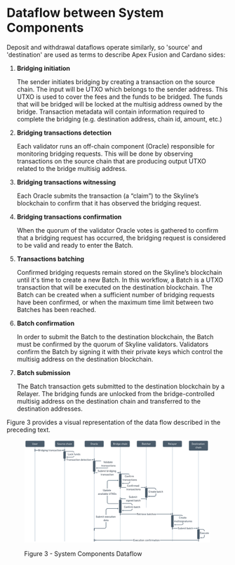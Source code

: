 # Dataflow between System Components

Deposit and withdrawal dataflows operate similarly, so 'source' and 'destination' are used as terms to describe Apex Fusion and Cardano sides:

1.  **Bridging initiation**

    The sender initiates bridging by creating a transaction on the source chain. The input will be UTXO which belongs to the sender address. This UTXO is used to cover the fees and the funds to be bridged. The funds that will be bridged will be locked at the multisig address owned by the bridge. Transaction metadata will contain information required to complete the bridging (e.g. destination address, chain id, amount, etc.)
2.  **Bridging transactions detection**

    Each validator runs an off-chain component (Oracle) responsible for monitoring bridging requests. This will be done by observing transactions on the source chain that are producing output UTXO related to the bridge multisig address.
3.  **Bridging transactions witnessing**

    Each Oracle submits the transaction (a “claim”) to the Skyline’s blockchain to confirm that it has observed the bridging request.
4.  **Bridging transactions confirmation**

    When the quorum of the validator Oracle votes is gathered to confirm that a bridging request has occurred, the bridging request is considered to be valid and ready to enter the Batch.
5.  **Transactions batching**

    Confirmed bridging requests remain stored on the Skyline’s blockchain until it's time to create a new Batch. In this workflow, a Batch is a UTXO transaction that will be executed on the destination blockchain. The Batch can be created when a sufficient number of bridging requests have been confirmed, or when the maximum time limit between two Batches has been reached.
6.  **Batch confirmation**

    In order to submit the Batch to the destination blockchain, the Batch must be confirmed by the quorum of Skyline validators. Validators confirm the Batch by signing it with their private keys which control the multisig address on the destination blockchain.
7.  **Batch submission**

    The Batch transaction gets submitted to the destination blockchain by a Relayer. The bridging funds are unlocked from the bridge-controlled multisig address on the destination chain and transferred to the destination addresses.

Figure 3 provides a visual representation of the data flow described in the preceding text.

<figure><img src="../.gitbook/assets/components-dataflow.png" alt=""><figcaption><p>Figure 3 - System Components Dataflow</p></figcaption></figure>
